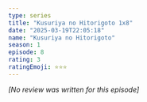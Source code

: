 ```yaml
---
type: series
title: "Kusuriya no Hitorigoto 1x8"
date: "2025-03-19T22:05:18"
name: "Kusuriya no Hitorigoto"
season: 1
episode: 8
rating: 3
ratingEmoji: ⭐️⭐️⭐️
---
```


*[No review was written for this episode]*
